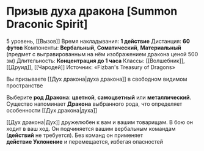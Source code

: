 # Призыв духа дракона [Summon Draconic Spirit]
5 уровень, [[Вызов]]
Время накладывания: **1 действие**
Дистанция: **60 футов**
Компоненты: **Вербальный**, **Соматический**, **Материальный** (предмет с выгравированным на нём изображением дракона ценой 500 зм)
Длительность: **Концентрация до 1 часа**
Классы: [[Волшебник]], [[Друид]], [[Чародей]]
Источник: «Fizban's Treasury of Dragons»

Вы призываете [[Дух дракона|духа дракона]] в свободном видимом пространстве

Выберите **род Дракона**: **цветной**, **самоцветный** или **металлический**. Существо напоминает **Дракона** выбранного рода, что определяет особенности [[Дух дракона|духа]]

[[Дух дракона|Дух]] дружелюбен к вам и вашим товарищам. В бою он ходит в ваш ход. Он подчиняется вашим вербальным командам (**действий** не требуется). Без команд он применяет **действие Уклонение** и перемещается, избегая опасностей